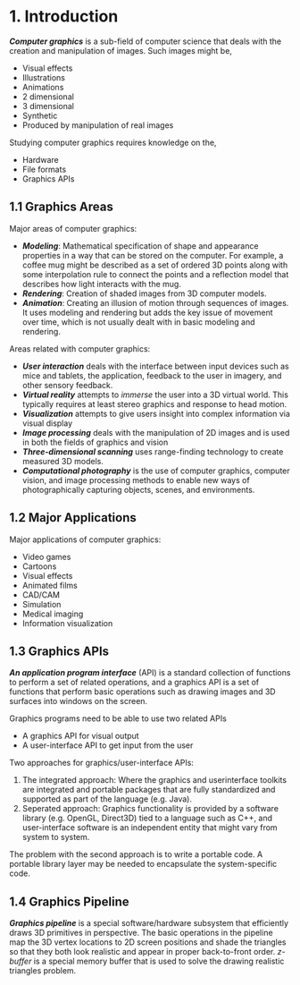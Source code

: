 # 1. Introduction 

<b><i>Computer graphics</i></b> is a sub-field of computer science that deals with the creation and manipulation of images. Such images might be, 
* Visual effects
* Illustrations
* Animations
* 2 dimensional
* 3 dimensional
* Synthetic 
* Produced by manipulation of real images 

Studying computer graphics requires knowledge on the,
* Hardware 
* File formats
* Graphics APIs

## 1.1 Graphics Areas

Major areas of computer graphics:
* <b><i>Modeling</i></b>: Mathematical specification of shape and appearance properties in a way that can be stored on the computer. For example, a coffee mug might be described as a set of ordered 3D points along with some interpolation rule to connect the points and a reflection model that describes how light interacts with the mug. 
* <b><i>Rendering</i></b>: Creation of shaded images from 3D computer models.
* <b><i>Animation</i></b>: Creating an illusion of motion through sequences of images. It uses modeling and rendering but adds the key issue of movement over time, which is not usually dealt with in basic modeling
and rendering.

Areas related with computer graphics:
* <b><i>User interaction</i></b> deals with the interface between input devices such as mice and tablets, the application, feedback to the user in imagery, and other sensory feedback. 
* <b><i>Virtual reality</i></b> attempts to <i>immerse</i> the user into a 3D virtual world. This typically requires at least stereo graphics and response to head motion. 
* <b><i>Visualization</i></b> attempts to give users insight into complex information via visual display 
* <b><i>Image processing</i></b> deals with the manipulation of 2D images and is used in both the fields of graphics and vision
* <b><i>Three-dimensional scanning</i></b> uses range-finding technology to create measured 3D models. 
* <b><i>Computational photography</i></b> is the use of computer graphics, computer vision, and image processing methods to enable new ways of photographically capturing objects, scenes, and environments.

## 1.2 Major Applications

Major applications of computer graphics:
* Video games
* Cartoons
* Visual effects
* Animated films
* CAD/CAM
* Simulation
* Medical imaging
* Information visualization

## 1.3 Graphics APIs

<b><i>An application program interface</i></b> (API) is a standard collection of functions to perform a set of related operations, and a graphics API is a set of functions that perform basic operations such as drawing images and 3D surfaces into windows on the screen.

Graphics programs need to be able to use two related APIs
* A graphics API for visual output 
* A user-interface API to get input from the user

Two approaches for graphics/user-interface APIs:
1. The integrated approach: Where the graphics and userinterface toolkits are integrated and portable packages that are fully standardized and supported as part of the language (e.g. Java).
2. Seperated approach: Graphics functionality is provided by a software library (e.g. OpenGL, Direct3D) tied to a language such as C++, and user-interface software is an independent entity that might vary from system to system.

The problem with the second approach is to write a portable code. A portable library layer may be needed to encapsulate the system-specific code.

## 1.4 Graphics Pipeline

<b><i>Graphics pipeline</i></b> is a special software/hardware subsystem that efficiently draws 3D primitives in perspective. The basic operations in the pipeline map the 3D vertex locations to 2D screen positions and shade the triangles so that they both look realistic and appear in proper back-to-front order. <i>z-buffer</i> is a special memory buffer that is used to solve the drawing realistic triangles problem. 
